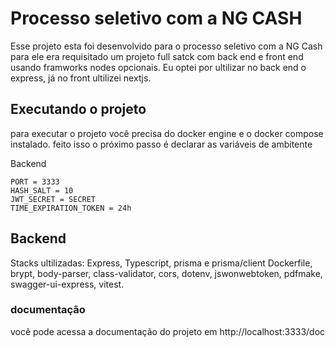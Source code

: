 # Processo seletivo com a NG CASH

Esse projeto esta foi desenvolvido para o processo seletivo com a NG Cash para ele era requisitado um projeto full satck com back end e front end usando framworks nodes opcionais. Eu optei por ultilizar no back end o express, já no front ultilizei nextjs.

## Executando o projeto
para executar o projeto você precisa do docker engine e o docker compose instalado. feito isso o próximo passo é declarar as variáveis de ambitente

Backend
```env
PORT = 3333
HASH_SALT = 10
JWT_SECRET = SECRET
TIME_EXPIRATION_TOKEN = 24h
```

## Backend 
Stacks ultilizadas: Express, Typescript, prisma e prisma/client Dockerfile, brypt, body-parser, class-validator, cors, dotenv, jswonwebtoken, pdfmake, swagger-ui-express, vitest.

### documentação
você pode acessa a documentação do projeto em http://localhost:3333/doc

